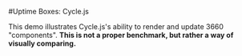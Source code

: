 #Uptime Boxes: Cycle.js

This demo illustrates Cycle.js's ability to render and update 3660 "components". **This is not a proper benchmark, but rather a way of visually comparing.**